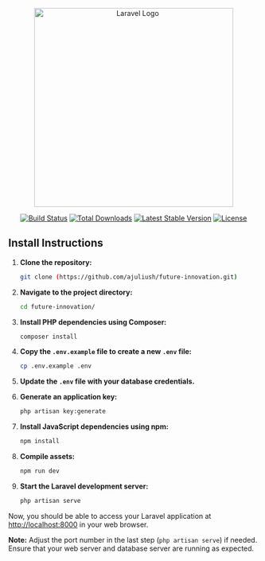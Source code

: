 <p align="center"><a href="https://laravel.com" target="_blank"><img src="https://raw.githubusercontent.com/laravel/art/master/logo-lockup/5%20SVG/2%20CMYK/1%20Full%20Color/laravel-logolockup-cmyk-red.svg" width="400" alt="Laravel Logo"></a></p>

<p align="center">
<a href="https://github.com/laravel/framework/actions"><img src="https://github.com/laravel/framework/workflows/tests/badge.svg" alt="Build Status"></a>
<a href="https://packagist.org/packages/laravel/framework"><img src="https://img.shields.io/packagist/dt/laravel/framework" alt="Total Downloads"></a>
<a href="https://packagist.org/packages/laravel/framework"><img src="https://img.shields.io/packagist/v/laravel/framework" alt="Latest Stable Version"></a>
<a href="https://packagist.org/packages/laravel/framework"><img src="https://img.shields.io/packagist/l/laravel/framework" alt="License"></a>
</p>

## Install Instructions

1. **Clone the repository:**

    ```bash
    git clone (https://github.com/ajuliush/future-innovation.git)
    ```

2. **Navigate to the project directory:**

    ```bash
    cd future-innovation/
    ```

3. **Install PHP dependencies using Composer:**

    ```bash
    composer install
    ```

4. **Copy the `.env.example` file to create a new `.env` file:**

    ```bash
    cp .env.example .env
    ```

5. **Update the `.env` file with your database credentials.**

6. **Generate an application key:**

    ```bash
    php artisan key:generate
    ```

7. **Install JavaScript dependencies using npm:**

    ```bash
    npm install
    ```

8. **Compile assets:**

    ```bash
    npm run dev
    ```

9. **Start the Laravel development server:**

    ```bash
    php artisan serve
    ```

Now, you should be able to access your Laravel application at [http://localhost:8000](http://localhost:8000) in your web browser.

**Note:** Adjust the port number in the last step (`php artisan serve`) if needed. Ensure that your web server and database server are running as expected.


